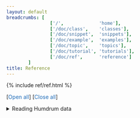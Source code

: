 ```yaml
---
layout: default
breadcrumbs: [
                ['/',             'home'],
                ['/doc/class',    'classes'],
                ['/doc/snippet',  'snippets'],
                ['/doc/example',  'examples'],
                ['/doc/topic',    'topics'],
                ['/doc/tutorial', 'tutorials'],
                ['/doc/ref',      'reference']
        ]
title: Reference
---
```


{% include ref/ref.html %}

<p>
[<span style="cursor:pointer; color:#1e6bb8;" onclick="openAllDetails()">Open all</span>]
[<span style="cursor:pointer; color:#1e6bb8;" onclick="closeAllDetails()">Close all</span>]
</p>


<details class="ref-read">
<summary>
Reading Humdrum data
</summary>
{% include ref/read.md %}
</details>

